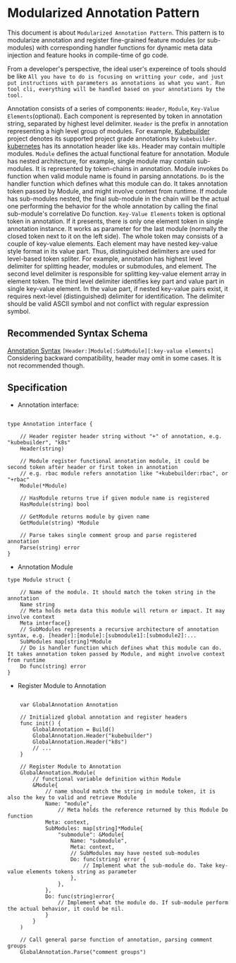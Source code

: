 # Modularized Annotation Pattern

This document is about `Modularized Annotation Pattern`. This pattern is to modularize annotation and register fine-grained feature modules (or sub-modules) with corresponding handler functions for dynamic meta data injection and feature hooks in compile-time of go code. 

From a developer's perspective, the ideal user's expereince of tools should be like `All you have to do is focusing on writting your code, and just put instructions with parameters as annotations as what you want. Run tool cli, everything will be handled based on your annotations by the tool.` 

Annotation consists of a series of components: `Header`, `Module`, `Key-Value Elements`(optional). Each component is represented by token in annotation string, separated by highest level delimiter. `Header` is the prefix in annotation representing a high level group of modules. For example, [Kubebuilder](https://github.com/kubernetes-sigs/kubebuilder) project denotes its supported project grade annotations by `kubebuilder`. [kubernetes](https://github.com/kubernetes/kubernetes) has its annotation header like `k8s`. Header may contain multiple modules. `Module` defines the actual functional feature for annotation. Module has nested architecture, for example, single module may contain sub-modules. It is represented by token-chains in annotation. Module invokes `Do` function when valid module name is found in parsing annotations. `Do` is the handler function which defines what this module can do. It takes annotation token passed by Module, and might involve context from runtime. If module has sub-modules nested, the final sub-module in the chain will be the actual one performing the behavior for the whole annotation by calling the final sub-module's correlative Do function. `Key-Value Elements` token is optional token in annotation. If it presents, there is only one element token in single annotation instance. It works as parameter for the last module (normally the closed token next to it on the left side). The whole token may consists of a couple of key-value elements. Each element may have nested key-value style format in its value part. Thus, distinguished delimiters are used for level-based token spliter. For example, annotation has highest level delimiter for splitting header, modules or submodules, and element. The second level delimiter is responsible for splitting key-value element array in element token. The third level delimiter identifies key part and value part in single key-value element. In the value part, if nested key-value pairs exist, it requires next-level (distinguished) delimiter for identification. The delimiter should be valid ASCII symbol and not conflict with regular expression symbol.

## Recommended Syntax Schema
[Annotation Syntax](https://github.com/fanzhangio/go-annotation/blob/master/README.md#annotation-syntax)
`[Header:]Module[:SubModule][:key-value elements]`
Considering backward compatibility, header may omit in some cases. It is not recommended though.



## Specification

- Annotation interface:

```golang

type Annotation interface {

	// Header register header string without "+" of annotation, e.g. "kubebuilder", "k8s"
	Header(string)

	// Module register functional annotation module, it could be second token after header or first token in annotation
	// e.g. rbac module refers annotation like "+kubebuilder:rbac", or "+rbac"
	Module(*Module)

	// HasModule returns true if given module name is registered
	HasModule(string) bool

	// GetModule returns module by given name
	GetModule(string) *Module

	// Parse takes single comment group and parse registered annotation
	Parse(string) error
}
```

- Annotation Module

```golang
type Module struct {

	// Name of the module. It should match the token string in the annotation
	Name string
	// Meta holds meta data this module will return or impact. It may involve context
	Meta interface{}
	// SubModules represents a recursive architecture of annotation syntax, e.g. [header]:[module]:[submodule1]:[submodule2]:...
	SubModules map[string]*Module
	// Do is handler function which defines what this module can do. It takes annotation token passed by Module, and might involve context from runtime
	Do func(string) error
}
```

- Register Module to Annotation
```golang

	var GlobalAnnotation Annotation
	
	// Initialized global annotation and register headers
	func init() {
		GlobalAnnotation = Build()
		GlobalAnnotation.Header("kubebuilder")
		GlobalAnnotation.Header("k8s")
		// ...
	}

	// Register Module to Annotation
	GlobalAnnotation.Module(
		// functional variable definition within Module
		&Module{
			// name should match the string in module token, it is also the key to valid and retrieve Module
			Name: "module",
		        // Meta holds the reference returned by this Module Do function
			Meta: context,
			SubModules: map[string]*Module{
				"submodule": &Module{
					Name: "submodule",
					Meta: context,
					// SubModules may have nested sub-modules
					Do: func(string) error {
						// Implement what the sub-module do. Take key-value elements tokens string as parameter
					},
				},
			},
			Do: func(string)error{
				// Implement what the module do. If sub-module perform the actual behavior, it could be nil.
			}
		}
	)

	// Call general parse function of annotation, parsing comment groups
	GlobalAnnotation.Parse("comment groups")

```
